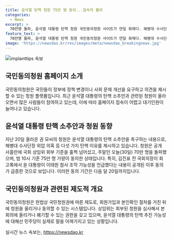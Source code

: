 ```yaml
---
title: 윤석열 탄핵 청원 75만 명 동의...접속자 몰려
categories:
  - News
excerpt: >
  70만명 돌파, 윤석열 대통령 탄핵 청원 국민동의청원 사이트가 연일 화제다. 해병대 수사단장 외압 의혹 등 5가지 이유를 들어 윤 대통령에 대한 탄핵을 요구하는 권 모씨의 청원이 3일 만에 75만명이 동의, 주목받고 있다. 이태원 참사 조작 관련 회고록 공개 후 동의가 급증하고, 다음달 20일까지 동의 기간이다. 상임위는 회부된 청원 심사해 본회의에 올릴 수 있으며, 실제 탄핵 추진 가능성에 대해선 민주당이 언급을 피하고 있다.
feature_text: >
  70만명 돌파, 윤석열 대통령 탄핵 청원 국민동의청원 사이트가 연일 화제다. 해병대 수사단장 외압 의혹 등 5가지 이유를 들어 윤 대통령에 대한 탄핵을 요구하는 권 모씨의 청원이 3일 만에 75만명이 동의, 주목받고 있다. 이태원 참사 조작 관련 회고록 공개 후 동의가 급증하고, 다음달 20일까지 동의 기간이다. 상임위는 회부된 청원 심사해 본회의에 올릴 수 있으며, 실제 탄핵 추진 가능성에 대해선 민주당이 언급을 피하고 있다.
image: 'https://newsdao.kr/res/images/meta/newsdao_breakingnews.jpg'
---
```


<p><img src="https://newsdao.kr/res/images/meta/newsdao_breakingnews.jpg" alt="implanttips 속보" /></p>

<h2 data-ke-size="size26">국민동의청원 홈페이지 소개</h2>

<p data-ke-size="size16">국민동의청원은 국민들이 정부에 정책 변경이나 사회 문제 개선을 요구하고 의견을 제시할 수 있는 청원 플랫폼입니다. 최근 윤석열 대통령의 탄핵 소추안과 관련된 청원이 올라오면서 많은 사람들이 참여하고 있는데, 이에 따라 홈페이지 접속이 어렵고 대기인원이 늘어나고 있습니다.</p>

<h2 data-ke-size="size26">윤석열 대통령 탄핵 소추안과 청원 동향</h2>

<p data-ke-size="size16">지난 20일 올라온 권 모씨의 청원은 윤석열 대통령의 탄핵 소추안을 촉구하는 내용으로, 해병대 수사단장 외압 의혹 등 다섯 가지 탄핵 이유를 제시하고 있습니다. 청원은 공개 사흘만에 국회 상임위 회부 기준을 훌쩍 넘어섰고, 주말인 오늘(30일) 70만 명을 돌파했으며, 밤 10시 기준 75만 명 가량이 동의한 상태입니다. 특히, 김진표 전 국회의장이 회고록에서 윤 대통령이 이태원 참사 조작 가능성을 언급했다는 내용이 공개된 이후 동의가 급증한 것으로 보입니다. 이러한 동의 기간은 다음 달 20일까지입니다.</p>

<h2 data-ke-size="size26">국민동의청원과 관련된 제도적 개요</h2>

<p data-ke-size="size16">국민동의청원은 헌법상 국민청원권에 따른 제도로, 회원가입과 본인확인 절차를 거친 뒤에 청원을 올리거나 동의할 수 있는 시스템입니다. 상임위는 회부된 청원을 심사해서 본회의에 올리거나 폐기할 수 있는 권한을 갖고 있으며, 윤석열 대통령의 탄핵 추진 가능성에 대해선 민주당이 실제로 말을 아껴가지고 있는 상황입니다.</p>
실시간 뉴스 속보는, <a href="https://newsdao.kr" rel="dofollow">https://newsdao.kr</a>


